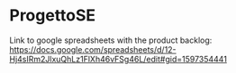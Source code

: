 # ProgettoSE
Link to google spreadsheets with the product backlog: https://docs.google.com/spreadsheets/d/12-Hj4sIRm2JlxuQhLz1FlXh46vFSg46L/edit#gid=1597354441
